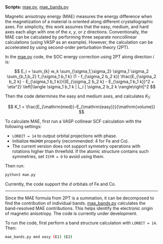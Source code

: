 **Scripts:** [mae.py](https://github.com/tangzhao20/dftscr/blob/main/src/mae.py), [mae_bands.py](https://github.com/tangzhao20/dftscr/blob/main/src/mae_bands.py)

Magnetic anisotropy energy (MAE) measures the energy difference when the magnetization of a material is oriented along different crystallographic axes. For simplicity, this work assumes that the easy, medium, and hard axes each align with one of the *x*, *y*, or *z* directions. Conventionally, the MAE can be calculated by performing three separate noncollinear calculations (using VASP as an example). However, the calculation can be accelerated by using second-order perturbation theory (2PT).

In the [mae.py](https://github.com/tangzhao20/dftscr/blob/main/src/mae.py) code, the SOC energy correction using 2PT along direction *i* is:

$$
E_i = \sum_{k} w_k 
\sum_{\sigma_1,\sigma_2} \sigma_1 \sigma_2 
\sum_{b_1,b_2} f_{\sigma_1 b_1 k} (1 - f_{\sigma_2 b_2 k}) 
\frac{E_{\sigma_2 b_2 k} - E_{\sigma_1 b_1 k}}{(E_{\sigma_2 b_2 k} - E_{\sigma_1 b_1 k})^2 + \eta^2} 
\left|\langle \sigma_1 b_1 k | L_i | \sigma_2 b_2 k \rangle\right|^2
$$

Then the code determines the easy and medium axes, and calculates $K_1$:

$$
K_1 = \frac{E_{\mathrm{med}}-E_{\mathrm{easy}}}{\mathrm{volume}}
$$

To calculate MAE, first run a VASP collinear SCF calculation with the following settings:
- `LORBIT = 14` to output orbital projections with phase.  
- Initialize `MAGMOM` properly (recommended: 4 for Fe and Co).  
- The current version does not support symmetry operations with rotations higher than threefold. If the atomic structure contains such symmetries, set `ISYM = 0` to avoid using them.  

Then run:
```bash
python3 mae.py
```

Currently, the code support the *d* orbitals of Fe and Co.

---

Since the MAE formula from 2PT is a summation, it can be decomposed to find the contribution of individual bands. [mae_bands.py](https://github.com/tangzhao20/dftscr/blob/main/src/mae_bands.py) calculates the band-resolved MAE contributions. This helps identify the electronic origin of magnetic anisotropy. The code is currently under development.

To run the code, first perform a band structure calculation with `LORBIT = 14`. Then:
```bash
mae_bands.py med easy (E1) (E2)
```

